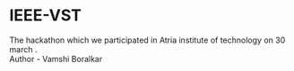 # IEEE-VST
The hackathon which we participated in Atria institute of technology on 30 march .
<br>
Author - Vamshi Boralkar
